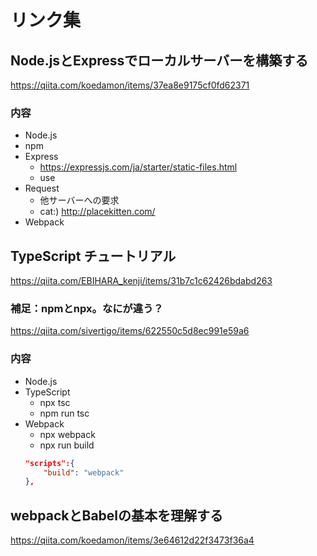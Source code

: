 # リンク集

## Node.jsとExpressでローカルサーバーを構築する
https://qiita.com/koedamon/items/37ea8e9175cf0fd62371

### 内容
- Node.js
- npm
- Express
    - https://expressjs.com/ja/starter/static-files.html
    - use
- Request
    - 他サーバーへの要求
    - cat:) http://placekitten.com/
- Webpack


## TypeScript チュートリアル
https://qiita.com/EBIHARA_kenji/items/31b7c1c62426bdabd263

### 補足：npmとnpx。なにが違う？
https://qiita.com/sivertigo/items/622550c5d8ec991e59a6

### 内容
- Node.js
- TypeScript
    - npx tsc
    - npm run tsc
- Webpack
    - npx webpack
    - npx run build
    ```json
    "scripts":{
        "build": "webpack"
    },
    ```

## webpackとBabelの基本を理解する
https://qiita.com/koedamon/items/3e64612d22f3473f36a4

